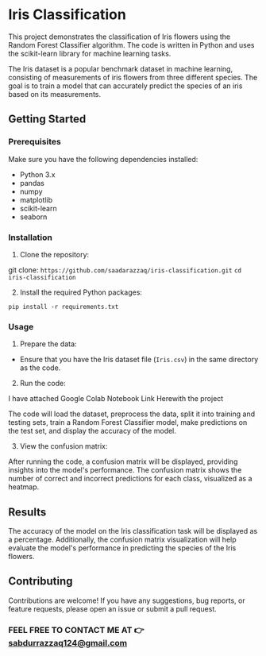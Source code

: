 # Iris Classification

This project demonstrates the classification of Iris flowers using the Random Forest Classifier algorithm. The code is written in Python and uses the scikit-learn library for machine learning tasks.

The Iris dataset is a popular benchmark dataset in machine learning, consisting of measurements of iris flowers from three different species. The goal is to train a model that can accurately predict the species of an iris based on its measurements.

## Getting Started

### Prerequisites

Make sure you have the following dependencies installed:

- Python 3.x
- pandas
- numpy
- matplotlib
- scikit-learn
- seaborn

### Installation

1. Clone the repository:

git clone: 
`https://github.com/saadarazzaq/iris-classification.git`
`cd iris-classification`


2. Install the required Python packages:

`pip install -r requirements.txt`


### Usage

1. Prepare the data:

- Ensure that you have the Iris dataset file (`Iris.csv`) in the same directory as the code.

2. Run the code:

I have attached Google Colab Notebook Link Herewith the project

The code will load the dataset, preprocess the data, split it into training and testing sets, train a Random Forest Classifier model, make predictions on the test set, and display the accuracy of the model.

3. View the confusion matrix:

After running the code, a confusion matrix will be displayed, providing insights into the model's performance. The confusion matrix shows the number of correct and incorrect predictions for each class, visualized as a heatmap.

## Results

The accuracy of the model on the Iris classification task will be displayed as a percentage. Additionally, the confusion matrix visualization will help evaluate the model's performance in predicting the species of the Iris flowers.

## Contributing

Contributions are welcome! If you have any suggestions, bug reports, or feature requests, please open an issue or submit a pull request.

### FEEL FREE TO CONTACT ME AT 👉 sabdurrazzaq124@gmail.com

